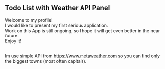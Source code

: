 <h2>Todo List with Weather API Panel</h2>

Welcome to my profile!<br>
I would like to present my first serious application.<br>
Work on this App is still ongoing, so I hope it will get even better in the near future.<br>
Enjoy it!<br><br>

Im use simple API from https://www.metaweather.com so you can find only the biggest towns (most often capitals).<br>
